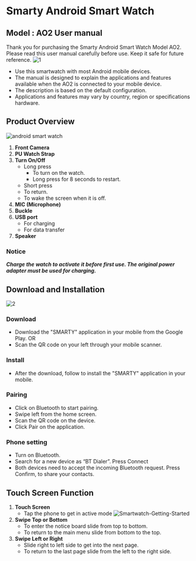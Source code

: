 # Smarty Android Smart Watch #  
## Model : AO2 User manual ##  
Thank you for purchasing the Smarty Android Smart Watch Model AO2. Please read this user manual carefully before use. Keep it safe for future reference.
![1](https://github.com/namratapathania/smartwatch.md/assets/152050814/c477d146-8ad0-4364-a211-24ba039263ae)
* Use this smartwatch with most Android mobile devices.
* The manual is designed to explain the applications and features available when the AO2 is connected to your mobile device.
* The description is based on the default configuration.
* Applications and features may vary by country, region or specifications hardware. 

## Product Overview ##
![android smart watch](https://github.com/namratapathania/smartwatch.md/assets/152050814/563e7971-07a3-432b-8e37-407fbc5ebd49)

1. **Front Camera**
2. **PU Watch Strap**
3. **Turn On/Off**
   * Long press
     * To turn on the watch.
     * Long press for 8 seconds to restart.
   * Short press
    * To return.
    * To wake the screen when it is off.
4. **MIC (Microphone)**
5. **Buckle**
6. **USB port**
   * For charging
   * For data transfer
7. **Speaker**
### Notice ###
___Charge the watch to activate it before first use. The original power adapter must be used for charging.___

## Download and Installation ##
![2](https://github.com/namratapathania/smartwatch.md/assets/152050814/7f20db85-9303-4154-8b4b-3580db20986e)

### Download ###
* Download the "SMARTY" application in your mobile from the Google Play.
OR 
* Scan the QR code on your left through your mobile scanner.
### Install ###
* After the download, follow to install the "SMARTY" application in your mobile.
### Pairing ###
* Click on Bluetooth to start pairing.
* Swipe left from the home screen.
* Scan the QR code on the device.
* Click Pair on the application.
### Phone setting ###
* Turn on Bluetooth.
* Search for a new device as “BT Dialer”. Press Connect
* Both devices need to accept the incoming Bluetooth request. Press Confirm, to share your contacts.
## Touch Screen Function ##
1. **Touch Screen**
   * Tap the phone to get in active mode
![Smartwatch-Getting-Started](https://github.com/namratapathania/smartwatch.md/assets/152050814/f03e939f-c3ac-44d9-87df-6a907ab5ff64)
2. **Swipe Top or Bottom**
   * To enter the notice board slide from top to bottom.
   * To return to the main menu slide from bottom to the top.
3. **Swipe Left or Right**
   * Slide right to left side to get into the next page.
   * To return to the last page slide from the left to the right side.
